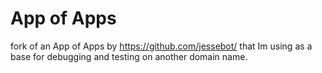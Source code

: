 # App of Apps

fork of an App of Apps by https://github.com/jessebot/ that Im using as a base for debugging and testing on another domain name.

